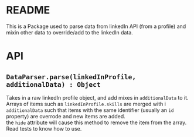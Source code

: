 # README
This is a Package used to parse data from linkedIn API (from a profile) and mixin other data to override/add to the linkedIn data.

# API
## `DataParser.parse(linkedInProfile, additionalData) : Object`  
Takes in a raw linkedIn profile object, and add mixes in `additionalData` to it. Arrays of items such as `linkedInProfile.skills` are merged with i `additionalData` such that items with the same identifier (usually an `id` property) are overrode and new items are added.  
the `hide` attribute will cause this method to remove the item from the array.  
Read tests to know how to use.
